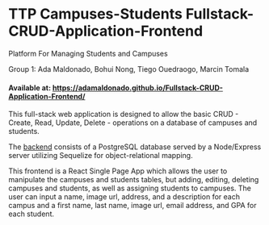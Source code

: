 # TTP Campuses-Students Fullstack-CRUD-Application-Frontend
Platform For Managing Students and Campuses

Group 1: Ada Maldonado, Bohui Nong, Tiego Ouedraogo, Marcin Tomala

#### Available at: https://adamaldonado.github.io/Fullstack-CRUD-Application-Frontend/

This full-stack web application is designed to allow the basic CRUD - Create, Read, Update, Delete - operations on a database of campuses and students. 

The [backend](https://github.com/marcintomala/Campuses-Students-Backend) consists of a PostgreSQL database served by a Node/Express server utilizing Sequelize for object-relational mapping.

This frontend is a React Single Page App which allows the user to manipulate the campuses and students tables, but adding, editing, deleting campuses and students, as well as assigning students to campuses. The user can input a name, image url, address, and a description for each campus and a first name, last name, image url, email address, and GPA for each student.
